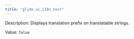 ```yaml
---
title: "glide.ui.i18n_test"
---
```


Description: Displays translation prefix on translatable strings.

Value: `false`